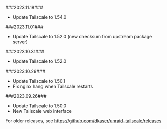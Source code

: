 ###2023.11.18###
- Update Tailscale to 1.54.0

###2023.11.01###
- Update Tailscale to 1.52.0 (new checksum from upstream package server)

###2023.10.31###
- Update Tailscale to 1.52.0

###2023.10.29###
- Update Tailscale to 1.50.1
- Fix nginx hang when Tailscale restarts

###2023.09.26###
- Update Tailscale to 1.50.0
- New Tailscale web interface

For older releases, see https://github.com/dkaser/unraid-tailscale/releases